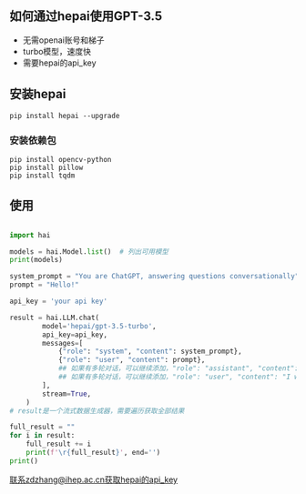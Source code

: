 
## 如何通过hepai使用GPT-3.5

+ 无需openai账号和梯子
+ turbo模型，速度快
+ 需要hepai的api_key

## 安装hepai
```
pip install hepai --upgrade
```
### 安装依赖包
```
pip install opencv-python
pip install pillow
pip install tqdm
```

## 使用

```python

import hai

models = hai.Model.list()  # 列出可用模型
print(models)

system_prompt = "You are ChatGPT, answering questions conversationally"
prompt = "Hello!"

api_key = 'your api key'

result = hai.LLM.chat(
        model='hepai/gpt-3.5-turbo',
        api_key=api_key,
        messages=[
            {"role": "system", "content": system_prompt},
            {"role": "user", "content": prompt},
            ## 如果有多轮对话，可以继续添加，"role": "assistant", "content": "Hello there! How may I assist you today?"
            ## 如果有多轮对话，可以继续添加，"role": "user", "content": "I want to buy a car."
        ],
        stream=True,
    )
# result是一个流式数据生成器，需要遍历获取全部结果

full_result = ""
for i in result:
    full_result += i
    print(f'\r{full_result}', end='')
print()
```

联系zdzhang@ihep.ac.cn获取hepai的api_key

